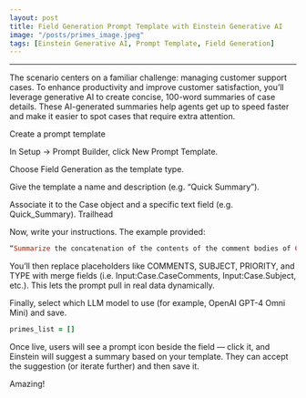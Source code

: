 ```yaml
---
layout: post
title: Field Generation Prompt Template with Einstein Generative AI
image: "/posts/primes_image.jpeg"
tags: [Einstein Generative AI, Prompt Template, Field Generation]
---
```


---

The scenario centers on a familiar challenge: managing customer support cases. To enhance productivity and improve customer satisfaction, you’ll leverage generative AI to create concise, 100-word summaries of case details. These AI-generated summaries help agents get up to speed faster and make it easier to spot cases that require extra attention.

Create a prompt template

In Setup → Prompt Builder, click New Prompt Template.

Choose Field Generation as the template type.

Give the template a name and description (e.g. “Quick Summary”).

Associate it to the Case object and a specific text field (e.g. Quick_Summary). 
Trailhead

Now, write your instructions. The example provided:

```ruby
“Summarize the concatenation of the contents of the comment bodies of COMMENTS along with the text from SUBJECT, the case priority which is PRIORITY, and the case type which is TYPE. Keep the response to a single short paragraph.”
```

You’ll then replace placeholders like COMMENTS, SUBJECT, PRIORITY, and TYPE with merge fields (i.e. Input:Case.CaseComments, Input:Case.Subject, etc.). This lets the prompt pull in real data dynamically.

Finally, select which LLM model to use (for example, OpenAI GPT-4 Omni Mini) and save.

```ruby
primes_list = []
```

Once live, users will see a prompt icon beside the field — click it, and Einstein will suggest a summary based on your template. They can accept the suggestion (or iterate further) and then save it.

Amazing!




